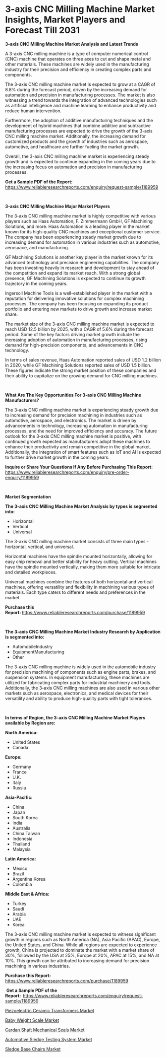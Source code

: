 <p><h1>3-axis CNC Milling Machine Market Insights, Market Players and Forecast Till 2031</h1></p><p><strong>3-axis CNC Milling Machine Market Analysis and Latest Trends</strong></p>
<p><p>A 3-axis CNC milling machine is a type of computer numerical control (CNC) machine that operates on three axes to cut and shape metal and other materials. These machines are widely used in the manufacturing industry for their precision and efficiency in creating complex parts and components.</p><p>The 3-axis CNC milling machine market is expected to grow at a CAGR of 8.8% during the forecast period, driven by the increasing demand for automation and precision in manufacturing processes. The market is also witnessing a trend towards the integration of advanced technologies such as artificial intelligence and machine learning to enhance productivity and reduce human intervention.</p><p>Furthermore, the adoption of additive manufacturing techniques and the development of hybrid machines that combine additive and subtractive manufacturing processes are expected to drive the growth of the 3-axis CNC milling machine market. Additionally, the increasing demand for customized products and the growth of industries such as aerospace, automotive, and healthcare are further fueling the market growth.</p><p>Overall, the 3-axis CNC milling machine market is experiencing steady growth and is expected to continue expanding in the coming years due to the increasing focus on automation and precision in manufacturing processes.</p></p>
<p><strong>Get a Sample PDF of the Report:&nbsp;</strong> <a href="https://www.reliableresearchreports.com/enquiry/request-sample/1189959">https://www.reliableresearchreports.com/enquiry/request-sample/1189959</a></p>
<p>&nbsp;</p>
<p><strong>3-axis CNC Milling Machine Major Market Players</strong></p>
<p><p>The 3-axis CNC milling machine market is highly competitive with various players such as Haas Automation, F. Zimmermann GmbH, GF Machining Solutions, and more. Haas Automation is a leading player in the market known for its high-quality CNC machines and exceptional customer service. The company has been experiencing steady market growth due to increasing demand for automation in various industries such as automotive, aerospace, and manufacturing.</p><p>GF Machining Solutions is another key player in the market known for its advanced technology and precision engineering capabilities. The company has been investing heavily in research and development to stay ahead of the competition and expand its market reach. With a strong global presence, GF Machining Solutions is expected to continue its growth trajectory in the coming years.</p><p>Ingersoll Machine Tools is a well-established player in the market with a reputation for delivering innovative solutions for complex machining processes. The company has been focusing on expanding its product portfolio and entering new markets to drive growth and increase market share.</p><p>The market size of the 3-axis CNC milling machine market is expected to reach USD 12.5 billion by 2025, with a CAGR of 5.6% during the forecast period. Some of the key factors driving market growth include the increasing adoption of automation in manufacturing processes, rising demand for high-precision components, and advancements in CNC technology.</p><p>In terms of sales revenue, Haas Automation reported sales of USD 1.2 billion in 2020, while GF Machining Solutions reported sales of USD 1.5 billion. These figures indicate the strong market position of these companies and their ability to capitalize on the growing demand for CNC milling machines.</p></p>
<p>&nbsp;</p>
<p><strong>What Are The Key Opportunities For 3-axis CNC Milling Machine Manufacturers?</strong></p>
<p><p>The 3-axis CNC milling machine market is experiencing steady growth due to increasing demand for precision machining in industries such as automotive, aerospace, and electronics. The market is driven by advancements in technology, increasing automation in manufacturing processes, and the need for improved efficiency and accuracy. The future outlook for the 3-axis CNC milling machine market is positive, with continued growth expected as manufacturers adopt these machines to enhance their productivity and remain competitive in the global market. Additionally, the integration of smart features such as IoT and AI is expected to further drive market growth in the coming years.</p></p>
<p><strong>Inquire or Share Your Questions If Any Before Purchasing This Report:</strong> <a href="https://www.reliableresearchreports.com/enquiry/pre-order-enquiry/1189959">https://www.reliableresearchreports.com/enquiry/pre-order-enquiry/1189959</a></p>
<p>&nbsp;</p>
<p><strong>Market Segmentation</strong></p>
<p><strong>The 3-axis CNC Milling Machine Market Analysis by types is segmented into:</strong></p>
<p><ul><li>Horizontal</li><li>Vertical</li><li>Universal</li></ul></p>
<p><p>The 3-axis CNC milling machine market consists of three main types - horizontal, vertical, and universal. </p><p>Horizontal machines have the spindle mounted horizontally, allowing for easy chip removal and better stability for heavy cutting. Vertical machines have the spindle mounted vertically, making them more suitable for intricate and detailed workpieces. </p><p>Universal machines combine the features of both horizontal and vertical machines, offering versatility and flexibility in machining various types of materials. Each type caters to different needs and preferences in the market.</p></p>
<p><strong>Purchase this Report:&nbsp;</strong><a href="https://www.reliableresearchreports.com/purchase/1189959">https://www.reliableresearchreports.com/purchase/1189959</a></p>
<p>&nbsp;</p>
<p><strong>The 3-axis CNC Milling Machine Market Industry Research by Application is segmented into:</strong></p>
<p><ul><li>AutomobileIndustry</li><li>EquipmentManufacturing</li><li>Other</li></ul></p>
<p><p>The 3-axis CNC milling machine is widely used in the automobile industry for precision machining of components such as engine parts, brakes, and suspension systems. In equipment manufacturing, these machines are utilized for fabricating complex parts for industrial machinery and tools. Additionally, the 3-axis CNC milling machines are also used in various other markets such as aerospace, electronics, and medical devices for their versatility and ability to produce high-quality parts with tight tolerances.</p></p>
<p>&nbsp;</p>
<p><strong>In terms of Region, the 3-axis CNC Milling Machine Market Players available by Region are:</strong></p>
<p>
    <p> <strong> North America: </strong>
        <ul>
            <li>United States</li>
            <li>Canada</li>
        </ul>
        </p> 
    <p> <strong> Europe: </strong>
        <ul>
            <li>Germany</li>
            <li>France</li>
            <li>U.K.</li>
            <li>Italy</li>
            <li>Russia</li>
        </ul>
        </p> 
    <p> <strong> Asia-Pacific: </strong>
        <ul>
            <li>China</li>
            <li>Japan</li>
            <li>South Korea</li>
            <li>India</li>
            <li>Australia</li>
            <li>China Taiwan</li>
            <li>Indonesia</li>
            <li>Thailand</li>
            <li>Malaysia</li>
        </ul>
        </p> 
    <p> <strong> Latin America: </strong>
        <ul>
            <li>Mexico</li>
            <li>Brazil</li>
            <li>Argentina Korea</li>
            <li>Colombia</li>
        </ul>
        </p> 
    <p> <strong> Middle East & Africa: </strong>
        <ul>
            <li>Turkey</li>
            <li>Saudi</li>
            <li>Arabia</li>
            <li>UAE</li>
            <li>Korea</li>
        </ul>
    </p>
    </p>
<p><p>The 3-axis CNC milling machine market is expected to witness significant growth in regions such as North America (NA), Asia Pacific (APAC), Europe, the United States, and China. While all regions are expected to experience growth, China is projected to dominate the market with a market share of 30%, followed by the USA at 25%, Europe at 20%, APAC at 15%, and NA at 10%. This growth can be attributed to increasing demand for precision machining in various industries.</p></p>
<p><strong>Purchase this Report: </strong><a href="https://www.reliableresearchreports.com/purchase/1189959">https://www.reliableresearchreports.com/purchase/1189959</a></p>
<p>&nbsp;<strong>Get a Sample PDF of the Report:&nbsp;&nbsp;</strong><a href="https://www.reliableresearchreports.com/enquiry/request-sample/1189959">https://www.reliableresearchreports.com/enquiry/request-sample/1189959</a></p>
<p><strong></strong></p>
<p><p><a href="https://view.publitas.com/reportprime-1/global-piezoelectric-ceramic-transformers-market-size-and-market-trends-insights-and-projections-from-2024-to-2031/">Piezoelectric Ceramic Transformers Market</a></p><p><a href="https://view.publitas.com/reportprime-1/baby-weight-scale-market-insights-market-players-and-forecast-till-2031/">Baby Weight Scale Market</a></p><p><a href="https://pretty-mail-caf.notion.site/Cardan-Shaft-Mechanical-Seals-Market-Research-Report-Provides-thorough-Industry-Overview-which-offe-e8bfad09e50f458599cc00e2be8ff9e0">Cardan Shaft Mechanical Seals Market</a></p><p><a href="https://flame-sidecar-702.notion.site/Automotive-Sledge-Testing-System-Market-Challenges-Opportunities-and-Growth-Drivers-and-Major-Mar-8296876810ea4719a1438660c7828862">Automotive Sledge Testing System Market</a></p><p><a href="https://full-wildebeest-80b.notion.site/Decoding-the-Sledge-Base-Chairs-Market-A-Deep-Dive-into-the-Latest-Market-Trends-Market-Segmentati-c8b015c6ad7046368bfd9c0ac6bb1c80">Sledge Base Chairs Market</a></p></p>